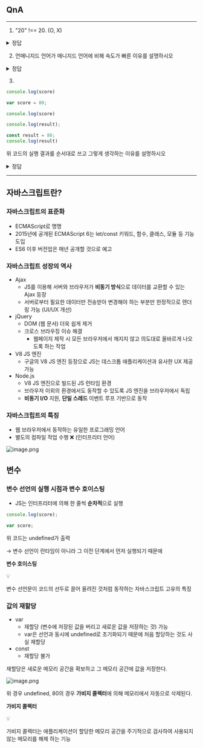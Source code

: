 ## QnA

---

1. "20" !== 20. (O, X)
<details>
<summary>정답</summary>
    O
</details>

2. 언매니지드 언어가 매니지드 언어에 비해 속도가 빠른 이유를 설명하시오
<details>
<summary>정답</summary>
    
    1. 메모리 관리가 런타임 오버헤드 없이 직접적으로 이루어지기 때문에 런타임 환경에서의 추가 작업 (해석, 가비지 컬렉션)이 없음
    
    2. 하드웨어에 대한 직접 접근과 제어 가능
</details>

3. 

```jsx
console.log(score)

var score = 80;

console.log(score)

console.log(result);

const result = 80;
console.log(result)
```

위 코드의 실행 결과를 순서대로 쓰고 그렇게 생각하는 이유를 설명하시오

<details> 
<summary>정답</summary>
    
    Undefined
    80
    ReferenceError 종료
    
    이유 : 변수 선언의 3단계 선언 단계, 초기화 단계, 할당 단계가 있다.
    **var**은 선언 단계와 초기화 단계가 한 번에 이루어지는 반면에 
    **let, const**는 선언 단계와 초기화 단계가 분리되어 이루어짐
    따라서, 스코프에 변수를 등록 (선언)하지만 초기화 단계는 변수 선언문에 도달했을 때 이루어지므로 **초기화 이전에 변수에 접근**하면 ReferenceError 발생
</details>

---

## 자바스크립트란?

### 자바스크립트의 표준화

- ECMAScript로 명명
- 2015년에 공개된 ECMAScript 6는 let/const 키워드, 함수, 클래스, 모듈 등 기능 도입
- ES6 이후 버전업은 매년 공개할 것으로 예고

### 자바스크립트 성장의 역사

- Ajax
    - JS를 이용해 서버와 브라우저가 **비동기 방식**으로 데이터를 교환할 수 있는 Ajax 등장
    - 서버로부터 필요한 데이터만 전송받아 변경해야 하는 부분만 한정적으로 렌더링 가능 (UI/UX 개선)
- jQuery
    - DOM (웹 문서) 더욱 쉽게 제거
    - 크로스 브라우징 이슈 해결
        - 웹페이지 제작 시 모든 브라우저에서 깨지지 않고 의도대로 올바르게 나오도록 하는 작업
- V8 JS 엔진
    - 구글의 V8 JS 엔진 등장으로 JS는 데스크톱 애플리케이션과 유사한 UX 제공 가능
- Node.js
    - V8 JS 엔진으로 빌드된 JS 런타임 환경
    - 브라우저 이외의 환경에서도 동작할 수 있도록 JS 엔진을 브라우저에서 독립
    - **비동기 I/O** 지원, **단일 스레드** 이벤트 루프 기반으로 동작

### 자바스크립트의 특징

- 웹 브라우저에서 동작하는 유일한 프로그래밍 언어
- 별도의 컴파일 작업 수행 ❌ (인터프리터 언어)

![image.png](https://file.notion.so/f/f/a15030ff-706c-48d7-9a07-0ec2dceca825/c8cb4271-004a-412b-a498-799213c4cee9/image.png?table=block&id=14b04097-a2a8-8015-a1f4-f581b2e7d362&spaceId=a15030ff-706c-48d7-9a07-0ec2dceca825&expirationTimestamp=1732867200000&signature=pfQnBjhKrOQ2OE7BZ3qFYJZOBaYZ2Y3Ocx4ybEHOykE&downloadName=image.png)

## 변수

### 변수 선언의 실행 시점과 변수 호이스팅

- JS는 인터프리터에 의해 한 줄씩 **순차적**으로 실행

```jsx
console.log(score);

var score;
```

위 코드는 undefined가 출력

→ 변수 선언이 런타임이 아니라 그 이전 단계에서 먼저 실행되기 때문에

**변수 호이스팅**

<aside>
💡

변수 선언문이 코드의 선두로 끌어 올려진 것처럼 동작하는 자바스크립트 고유의 특징

</aside>

### 값의 재할당

- var
    - 재할당 (변수에 저장된 값을 버리고 새로운 값을 저장하는 것) 가능
    - var은 선언과 동시에 undefined로 초기화되기 때문에 처음 할당하는 것도 사실 재할당
- const
    - 재할당 불가

재할당은 새로운 메모리 공간을 확보하고 그 메모리 공간에 값을 저장한다.

![image.png](https://file.notion.so/f/f/a15030ff-706c-48d7-9a07-0ec2dceca825/9e29b955-1701-4c1d-a827-463c5cde5903/image.png?table=block&id=14c04097-a2a8-80b5-a71d-e025c5e5d05e&spaceId=a15030ff-706c-48d7-9a07-0ec2dceca825&expirationTimestamp=1732867200000&signature=ege8FpB5xgw4ZsbFpKSxce6RXMwaXPQxyqX-N1CmbaE&downloadName=image.png)

위 경우 undefined, 80의 경우 **가비지 콜렉터**에 의해 메모리에서 자동으로 삭제된다.

**가비지 콜렉터**

<aside>
💡

가비지 콜렉터는 애플리케이션이 할당한 메모리 공간을 주기적으로 검사하여 사용되지 않는 메모리를 해제 하는 기능

</aside>